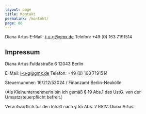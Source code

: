```yaml
---
layout: page
title: Kontakt
permalink: /kontakt/
page: 06
---
```

Diana Artus
E-Mail: i-u-g@gmx.de
Telefon: +49 (0) 163 7191514


## Impressum

Diana Artus
Fuldastraße 6
12043 Berlin

E-Mail: i-u-g@gmx.de
Telefon: +49 (0) 163 7191514

Steuernummer: 16/212/52024 / Finanzamt Berlin-Neukölln

(Als Kleinunternehmerin bin ich gemäß § 19 Abs.1 des UstG. von der Umsatzsteuerpflicht befreit.)

Verantwortlich für den Inhalt nach § 55 Abs. 2 RStV: Diana Artus
